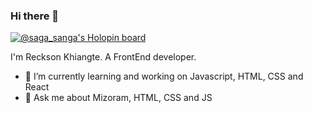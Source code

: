 ### Hi there 👋

[![@saga_sanga's Holopin board](https://holopin.me/saga_sanga)](https://holopin.io/@saga_sanga)

I'm Reckson Khiangte. A FrontEnd developer.

- 🔭 I’m currently learning and working on Javascript, HTML, CSS and React
- 💬 Ask me about Mizoram, HTML, CSS and JS
<!-- - 📫 How to reach me: ...
- ⚡ Fun fact: ... -->

